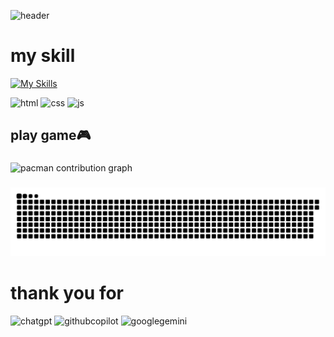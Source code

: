 ![header](https://github.com/user-attachments/assets/3af5c27c-279b-4d4b-8e5c-d9a213aacf4f)

# my skill
[![My Skills](https://skillicons.dev/icons?i=js,html,css,figma,idea,vscode)](https://skillicons.dev)

![html](https://img.shields.io/badge/HTML5-E34F26?style=for-the-badge&logo=html5&logoColor=white)
![css](https://img.shields.io/badge/CSS3-1572B6?style=for-the-badge&logo=css3&logoColor=white)
![js](https://img.shields.io/badge/JavaScript-323330?style=for-the-badge&logo=javascript&logoColor=F7DF1E)


## play game🎮

###

<picture>
  <source media="(prefers-color-scheme: dark)" srcset="https://raw.githubusercontent.com/Iqbalrizkiy-108/Iqbalrizkiy-108/output/pacman-contribution-graph-dark.svg">
  <source media="(prefers-color-scheme: light)" srcset="https://raw.githubusercontent.com/Iqbalrizkiy-108/Iqbalrizkiy-108/output/pacman-contribution-graph.svg">
  <img alt="pacman contribution graph" src="https://raw.githubusercontent.com/Iqbalrizkiy-108/Iqbalrizkiy-108/output/pacman-contribution-graph.svg">
</picture>

###

<img src="https://raw.githubusercontent.com/Iqbalrizkiy-108/Iqbalrizkiy-108/output/snake.svg" alt="Snake animation" />

###



# thank you for

![chatgpt](https://img.shields.io/badge/ChatGPT-74aa9c?style=for-the-badge&logo=openai&logoColor=white)
![githubcopilot](https://img.shields.io/badge/github%20copilot-000000?style=for-the-badge&logo=githubcopilot&logoColor=white)
![googlegemini](https://img.shields.io/badge/Google%20Gemini-8E75B2?style=for-the-badge&logo=googlegemini&logoColor=white)



<!---
iqbalrizkiy-108/iqbalrizkiy-108 is a ✨ special ✨ repository because its `README.md` (this file) appears on your GitHub profile.
You can click the Preview link to take a look at your changes.
--->
